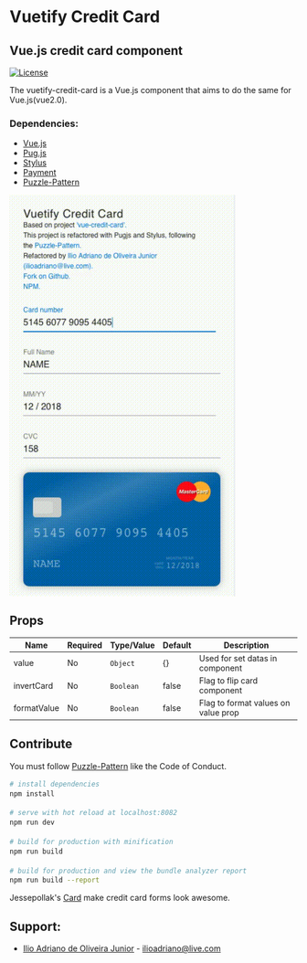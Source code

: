# Vuetify Credit Card

## Vue.js credit card component

[![License](https://img.shields.io/badge/license-MIT-blue.svg)](#)

The vuetify-credit-card is a Vue.js component that aims to do the same for Vue.js(vue2.0).

### Dependencies:
- [Vue.js](https://vuejs.org/)
- [Pug.js](https://pugjs.org/)
- [Stylus](http://stylus-lang.com/)
- [Payment](https://github.com/jessepollak/payment)
- [Puzzle-Pattern](https://github.com/guastallaigor/puzzle-pattern/)

<div style="display:flex;flex-flow:row wrap;align-items:center">
  <a href="https://github.com/iliojunior">
    <img
      align="center"
      src="/example/preview.gif"
      alt="iliojunior">
  </a>
</div>

## Props

| Name | Required | Type/Value | Default | Description |
| --- | --- | --- | --- | --- |
| value | No | `Object` | {} | Used for set datas in component |
| invertCard | No | `Boolean` | false | Flag to flip card component |
| formatValue | No | `Boolean` | false | Flag to format values on value prop |

## Contribute

You must follow [Puzzle-Pattern](https://github.com/guastallaigor/puzzle-pattern/) like the Code of Conduct.

``` bash
# install dependencies
npm install

# serve with hot reload at localhost:8082
npm run dev

# build for production with minification
npm run build

# build for production and view the bundle analyzer report
npm run build --report
```

Jessepollak's [Card](http://github.com/jessepollak/card) make credit card forms look awesome.

## Support:
- [Ilio Adriano de Oliveira Junior](https://github.com/iliojunior) - ilioadriano@live.com
